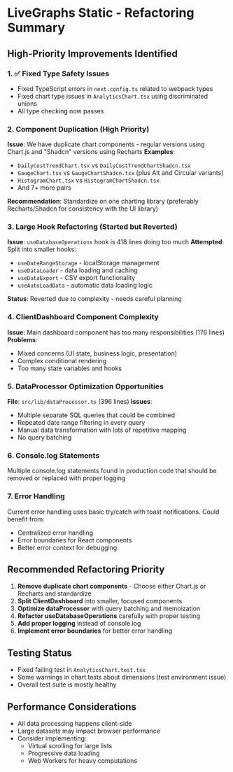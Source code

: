 # LiveGraphs Static - Refactoring Summary

## High-Priority Improvements Identified

### 1. ✅ Fixed Type Safety Issues
- Fixed TypeScript errors in `next.config.ts` related to webpack types
- Fixed chart type issues in `AnalyticsChart.tsx` using discriminated unions
- All type checking now passes

### 2. Component Duplication (High Priority)
**Issue**: We have duplicate chart components - regular versions using Chart.js and "Shadcn" versions using Recharts
**Examples**:
- `DailyCostTrendChart.tsx` vs `DailyCostTrendChartShadcn.tsx`
- `GaugeChart.tsx` vs `GaugeChartShadcn.tsx` (plus Alt and Circular variants)
- `HistogramChart.tsx` vs `HistogramChartShadcn.tsx`
- And 7+ more pairs

**Recommendation**: Standardize on one charting library (preferably Recharts/Shadcn for consistency with the UI library)

### 3. Large Hook Refactoring (Started but Reverted)
**Issue**: `useDatabaseOperations` hook is 418 lines doing too much
**Attempted**: Split into smaller hooks:
- `useDateRangeStorage` - localStorage management
- `useDataLoader` - data loading and caching
- `useDataExport` - CSV export functionality
- `useAutoLoadData` - automatic data loading logic

**Status**: Reverted due to complexity - needs careful planning

### 4. ClientDashboard Component Complexity
**Issue**: Main dashboard component has too many responsibilities (176 lines)
**Problems**:
- Mixed concerns (UI state, business logic, presentation)
- Complex conditional rendering
- Too many state variables and hooks

### 5. DataProcessor Optimization Opportunities
**File**: `src/lib/dataProcessor.ts` (396 lines)
**Issues**:
- Multiple separate SQL queries that could be combined
- Repeated date range filtering in every query
- Manual data transformation with lots of repetitive mapping
- No query batching

### 6. Console.log Statements
Multiple console.log statements found in production code that should be removed or replaced with proper logging

### 7. Error Handling
Current error handling uses basic try/catch with toast notifications. Could benefit from:
- Centralized error handling
- Error boundaries for React components
- Better error context for debugging

## Recommended Refactoring Priority

1. **Remove duplicate chart components** - Choose either Chart.js or Recharts and standardize
2. **Split ClientDashboard** into smaller, focused components
3. **Optimize dataProcessor** with query batching and memoization
4. **Refactor useDatabaseOperations** carefully with proper testing
5. **Add proper logging** instead of console.log
6. **Implement error boundaries** for better error handling

## Testing Status
- Fixed failing test in `AnalyticsChart.test.tsx`
- Some warnings in chart tests about dimensions (test environment issue)
- Overall test suite is mostly healthy

## Performance Considerations
- All data processing happens client-side
- Large datasets may impact browser performance
- Consider implementing:
  - Virtual scrolling for large lists
  - Progressive data loading
  - Web Workers for heavy computations